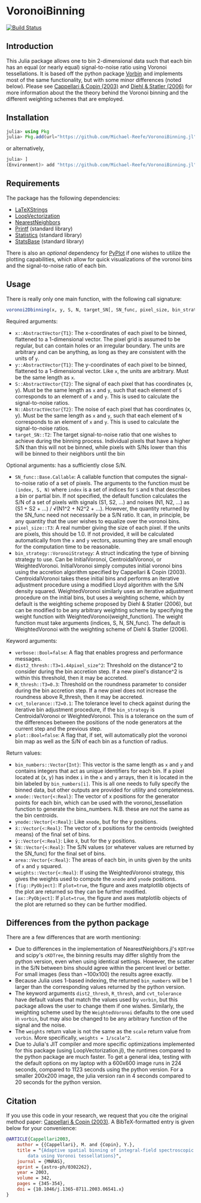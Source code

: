 # VoronoiBinning

[![Build Status](https://github.com/Michael-Reefe/VoronoiBinning.jl/actions/workflows/CI.yml/badge.svg?branch=main)](https://github.com/Michael-Reefe/VoronoiBinning.jl/actions/workflows/CI.yml?query=branch%3Amain)

## Introduction

This Julia package allows one to bin 2-dimensional data such that each bin has an equal (or nearly equal) signal-to-noise ratio using
Voronoi tessellations.  It is based off the python package [Vorbin](https://pypi.org/project/vorbin/) and implements most of the same
functionality, but with some minor differences (noted below). Please see [Cappellari & Copin (2003)](https://ui.adsabs.harvard.edu/abs/2003MNRAS.342..345C/abstract)
and [Diehl & Statler (2006)](https://ui.adsabs.harvard.edu/abs/2006MNRAS.368..497D/abstract) for more information about the the theory
behind the Voronoi binning and the different weighting schemes that are employed.

## Installation

```julia
julia> using Pkg
julia> Pkg.add(url="https://github.com/Michael-Reefe/VoronoiBinning.jl")
```
or alternatively,
```julia
julia> ]
(Environment)> add "https://github.com/Michael-Reefe/VoronoiBinning.jl"
```

## Requirements

The package has the following dependencies:

- [LaTeXStrings](https://github.com/JuliaStrings/LaTeXStrings.jl)
- [LoopVectorization](https://github.com/JuliaSIMD/LoopVectorization.jl)
- [NearestNeighbors](https://github.com/KristofferC/NearestNeighbors.jl)
- [Printf](https://docs.julialang.org/en/v1/stdlib/Printf/) (standard library)
- [Statistics](https://docs.julialang.org/en/v1/stdlib/Statistics/) (standard library)
- [StatsBase](https://juliastats.org/StatsBase.jl/stable/) (standard library)

There is also an *optional* dependency for [PyPlot](https://github.com/JuliaPy/PyPlot.jl) if one wishes to utilize the plotting capabilities,
which allow for quick visualizations of the voronoi bins and the signal-to-noise ratio of each bin.

## Usage

There is really only one main function, with the following call signature:
```julia
voronoi2Dbinning(x, y, S, N, target_SN[, SN_func, pixel_size, bin_strategy], verbose=false, dist2_thresh=(1.2pixel_size)^2, R_thresh=0.3, cvt_tolerance=0.1, plot=false)
```
Required arguments:
- `x::AbstractVector{T1}`: The x-coordinates of each pixel to be binned, flattened to a 1-dimensional vector. The pixel grid
    is assumed to be regular, but can contain holes or an irregular boundary. The units are arbitrary and can be anything, as long
    as they are consistent with the units of `y`.
- `y::AbstractVector{T1}`: The y-coordinates of each pixel to be binned, flattened to a 1-dimensional vector. Like `x`, 
    the units are arbitrary. Must be the same length as `x`.
- `S::AbstractVector{T2}`: The signal of each pixel that has coordinates (x, y). Must be the same length as `x` and `y`, such that
    each element of `S` corresponds to an element of `x` and `y`. This is used to calculate the signal-to-noise ratios.
- `N::AbstractVector{T2}`: The noise of each pixel that has coordinates (x, y). Must be the same length as `x` and `y`, such that
    each element of `N` corresponds to an element of `x` and `y`. This is used to calculate the signal-to-noise ratios.
- `target_SN::T2`: The target signal-to-noise ratio that one wishes to achieve during the binning process. Individual pixels that have
    a higher S/N than this will not be binned, while pixels with S/Ns lower than this will be binned to their neighbors until the bin

Optional arguments:
    has a sufficiently close S/N.
- `SN_func::Base.Callable`: A callable function that computes the signal-to-noise ratio of a set of pixels. The arguments to the function
    must be `(index, S, N)` where `index` is a set of indices for `S` and `N` that describes a bin or partial bin. If not specified, the
    default function calculates the S/N of a set of pixels with signals (S1, S2, ...) and noises (N1, N2, ...) as 
    (S1 + S2 + ...) / √(N1^2 + N2^2 + ...). However, the quantity returned by the SN_func need not necessarily be a S/N ratio. It can,
    in principle, be any quantity that the user wishes to equalize over the voronoi bins.
- `pixel_size::T3`: A real number giving the size of each pixel. If the units are pixels, this should be 1.0. If not provided, it will
    be calculated automatically from the `x` and `y` vectors, assuming they are small enough for the computation time to be reasonable.
- `bin_strategy::VoronoiStrategy`: A struct indicating the type of binning strategy to use. Can be InitialVoronoi, CentroidalVoronoi, or
    WeightedVoronoi. InitialVoronoi simply computes initial voronoi bins using the accretion algorithm specified by Cappellari & Copin (2003).
    CentroidalVoronoi takes these initial bins and performs an iterative adjustment procedure using a modified Lloyd algorithm with the
    S/N density squared. WeightedVoronoi similarly uses an iterative adjustment procedure on the initial bins, but uses a weighting scheme,
    which by default is the weighting scheme proposed by Diehl & Statler (2006), but can be modified to be any arbitrary weighting scheme by
    specifying the weight function with WeightedVoronoi(weight_function). The weight function must take arguments (indices, S, N, SN_func). 
    The default is WeightedVoronoi with the weighting scheme of Diehl & Statler (2006).

Keyword arguments:
- `verbose::Bool=false`: A flag that enables progress and performance messages.
- `dist2_thresh::T3=1.44pixel_size^2`: Threshold on the distance^2 to consider during the bin accretion step. If a new pixel's distance^2 is within
    this threshold, then it may be accreted.
- `R_thresh::T3=0.3`: Threshold on the roundness parameter to consider during the bin accretion step. If a new pixel does not increase the roundness
    above R_thresh, then it may be accreted.
- `cvt_tolerance::T2=0.1`: The tolerance level to check against during the iterative bin adjustment procedure, if the `bin_strategy` is CentroidalVoronoi
    or WeightedVoronoi. This is a tolerance on the sum of the differences between the positions of the node generators at the current step and the previous step.
- `plot::Bool=false`: A flag that, if set, will automatically plot the voronoi bin map as well as the S/N of each bin as a function of radius.

Return values:
- `bin_numbers::Vector{Int}`: This vector is the same length as `x` and `y` and contains integers that act as unique identifiers for each bin.
    If a pixel located at (x, y) has index `i` in the `x` and `y` arrays, then it is located in the bin labeled by `bin_numbers[i]`. This is
    all one needs to fully specify the binned data, but other outputs are provided for utility and completeness.
- `xnode::Vector{<:Real}`: The vector of x positions for the generator points for each bin, which can be used with the voronoi_tessellation
    function to generate the bins_numbers. N.B. these are *not* the same as the bin centroids.
- `ynode::Vector{<:Real}`: Like `xnode`, but for the y positions.
- `x̄::Vector{<:Real}`: The vector of x positions for the centroids (weighted means) of the final set of bins.
- `ȳ::Vector{<:Real}`: Like `x̄`, but for the y positions.
- `SN::Vector{<:Real}`: The S/N values (or whatever values are returned by the SN_func) for the final set of bins.
- `area::Vector{<:Real}`: The areas of each bin, in units given by the units of `x` and `y` squared.
- `weights::Vector{<:Real}`: If using the WeightedVoronoi strategy, this gives the weights used to compute the `xnode` and `ynode` positions.
- `[fig::PyObject]`: If `plot=true`, the figure and axes matplotlib objects of the plot are returned so they can be further modified.
- `[ax::PyObject]`: If `plot=true`, the figure and axes matplotlib objects of the plot are returned so they can be further modified.

## Differences from the python package

There are a few differences that are worth mentioning:

- Due to differences in the implementation of NearestNeighbors.jl's `KDTree` and scipy's `cKDTree`, the binning results may differ slightly from the
  python version, even when using identical settings. However, the scatter in the S/N between bins should agree within the percent level or better.
  For small images (less than ~100x100) the results agree exactly.
- Because Julia uses 1-based indexing, the returned `bin_numbers` will be 1 larger than the corresponding values returned by the python version.
- The keyword arguments `dist2_thresh`, `R_thresh`, and `cvt_tolerance` have default values that match the values used by `vorbin`, but this package
  allows the user to change them if one wishes. Similarly, the weighting scheme used by the `WeightedVoronoi` defaults to the one used in `vorbin`,
  but may also be changed to be any arbitrary function of the signal and the noise.
- The `weights` return value is not the same as the `scale` return value from `vorbin`.  More specifically, `weights = 1/scale^2`.
- Due to Julia's JIT compiler and more specific optimizations implemented for this package (using LoopVectorization.jl), the runtimes compared to the 
  python package are much faster. To get a general idea, testing with the default options on my laptop with a 600x600 image runs in 224 seconds, compared 
  to 1123 seconds using the python version. For a smaller 200x200 image, the julia version ran in 4 seconds compared to 20 seconds for the python version.

## Citation

If you use this code in your research, we request that you cite the original method paper: [Cappellari & Copin (2003)](https://ui.adsabs.harvard.edu/abs/2003MNRAS.342..345C/abstract). A BibTeX-formatted entry is given below for your convenience:

```bibtex
@ARTICLE{Cappellari2003,
    author = {{Cappellari}, M. and {Copin}, Y.},
    title = "{Adaptive spatial binning of integral-field spectroscopic
        data using Voronoi tessellations}",
    journal = {MNRAS},
    eprint = {astro-ph/0302262},
    year = 2003,
    volume = 342,
    pages = {345-354},
    doi = {10.1046/j.1365-8711.2003.06541.x}
}
```
